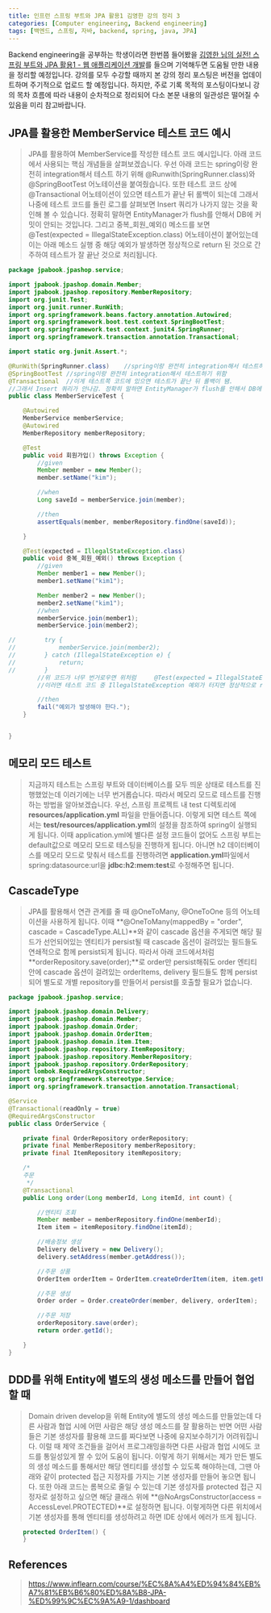 ```yaml
---
title: 인프런 스프링 부트와 JPA 활용1 김영한 강의 정리 3
categories: [Computer engineering, Backend engineering]
tags: [백엔드, 스프링, 자바, backend, spring, java, JPA]
---
```


Backend engineering을 공부하는 학생이라면 한번쯤 들어봤을 [김영한 님의 실전! 스프링 부트와 JPA 활용1 - 웹 애플리케이션 개발](https://www.inflearn.com/course/%EC%8A%A4%ED%94%84%EB%A7%81%EB%B6%80%ED%8A%B8-JPA-%ED%99%9C%EC%9A%A9-1/dashboard)를 들으며 기억해두면 도움될 만한 내용을 정리할 예정입니다. 강의를 모두 수강할 때까지 본 강의 정리 포스팅은 버전을 업데이트하며 주기적으로 업로드 할 예정입니다. 하지만, 주로 기록 목적의 포스팅이다보니 강의 목차 흐름에 따라 내용이 순차적으로 정리되어 다소 본문 내용의 일관성은 떨어질 수 있음을 미리 참고바랍니다. 

## JPA를 활용한 MemberService 테스트 코드 예시
> JPA를 활용하여 MemberService를 작성한 테스트 코드 예시입니다. 아래 코드에서 사용되는 핵심 개념들을 살펴보겠습니다. 우선 아래 코드는 spring이랑 완전히 integration해서 테스트 하기 위해 @Runwith(SpringRunner.class)와 @SpringBootTest 어노테이션을 붙여줬습니다. 또한 테스트 코드 상에 @Transactional 어노테이션이 있으면 테스트가 끝난 뒤 롤백이 되는데 그래서 나중에 테스트 코드를 돌린 로그를 살펴보면 Insert 쿼리가 나가지 않는 것을 확인해 볼 수 있습니다. 정확히 말하면 EntityManager가 flush를 안해서 DB에 커밋이 안되는 것입니다. 그리고 중복_회원_예외() 메소드를 보면 @Test(expected = IllegalStateException.class) 어노테이션이 붙어있는데 이는 아래 메소드 실행 중 해당 예외가 발생하면 정상적으로 return 된 것으로 간주하여 테스트가 잘 끝난 것으로 처리됩니다.   
   
```java
package jpabook.jpashop.service;

import jpabook.jpashop.domain.Member;
import jpabook.jpashop.repository.MemberRepository;
import org.junit.Test;
import org.junit.runner.RunWith;
import org.springframework.beans.factory.annotation.Autowired;
import org.springframework.boot.test.context.SpringBootTest;
import org.springframework.test.context.junit4.SpringRunner;
import org.springframework.transaction.annotation.Transactional;

import static org.junit.Assert.*;

@RunWith(SpringRunner.class)    //spring이랑 완전히 integration해서 테스트하기 위함
@SpringBootTest //spring이랑 완전히 integration해서 테스트하기 위함
@Transactional  //이게 테스트쪽 코드에 있으면 테스트가 끝난 뒤 롤백이 됌.
//그래서 Insert 쿼리가 안나감. 정확히 말하면 EntityManager가 flush를 안해서 DB에 커밋이 안되는 것이다.
public class MemberServiceTest {

    @Autowired
    MemberService memberService;
    @Autowired
    MemberRepository memberRepository;

    @Test
    public void 회원가입() throws Exception {
        //given
        Member member = new Member();
        member.setName("kim");

        //when
        Long saveId = memberService.join(member);

        //then
        assertEquals(member, memberRepository.findOne(saveId));

    }

    @Test(expected = IllegalStateException.class)
    public void 중복_회원_예외() throws Exception {
        //given
        Member member1 = new Member();
        member1.setName("kim1");

        Member member2 = new Member();
        member2.setName("kim1");
        //when
        memberService.join(member1);
        memberService.join(member2);

//        try {
//            memberService.join(member2);
//        } catch (IllegalStateException e) {
//            return;
//        }
        //위 코드가 너무 번거로우면 위처럼     @Test(expected = IllegalStateException.class)라고 작성해주면 된다.
        //이러면 테스트 코드 중 IllegalStateException 예외가 터지면 정상적으로 return되어 테스트가 잘 된 것으로 처리된다.

        //then
        fail("예외가 발생해야 한다.");
    }


}
```

## 메모리 모드 테스트
> 지금까지 테스트는 스프링 부트와 데이터베이스를 모두 띄운 상태로 테스트를 진행했었는데 이러기에는 너무 번거롭습니다. 따라서 메모리 모드로 테스트를 진행하는 방법을 알아보겠습니다. 우선, 스프링 프로젝트 내 test 디렉토리에 **resources/application.yml** 파일을 만들어줍니다. 이렇게 되면 테스트 쪽에서는 **test/resources/application.yml**의 설정을 참조하여 spring이 실행되게 됩니다. 이때 application.yml에 별다른 설정 코드들이 없어도 스프링 부트는 default값으로 메모리 모드로 테스팅을 진행하게 됩니다. 아니면 h2 데이터베이스를 메모리 모드로 맞춰서 테스트를 진행하려면 **application.yml**파일에서 spring:datasource:url을 **jdbc:h2:mem:test**로 수정해주면 됩니다.

## CascadeType
> JPA를 활용해서 연관 관계를 줄 때 @OneToMany, @OneToOne 등의 어노테이션을 사용하게 됩니다. 이때 **@OneToMany(mappedBy = "order", cascade = CascadeType.ALL)**와 같이 cascade 옵션을 주게되면 해당 필드가 선언되어있는 엔티티가 persist될 때 cascade 옵션이 걸려있는 필드들도 연쇄적으로 함께 persist되게 됩니다. 따라서 아래 코드에서처럼 **orderRepository.save(order);**로 order만 persist해줘도 order 엔티티 안에 cascade 옵션이 걸려있는 orderItems, delivery 필드들도 함께 persist되어 별도로 개별 repository를 만들어서 persist를 호출할 필요가 없습니다.   
   
```java
package jpabook.jpashop.service;

import jpabook.jpashop.domain.Delivery;
import jpabook.jpashop.domain.Member;
import jpabook.jpashop.domain.Order;
import jpabook.jpashop.domain.OrderItem;
import jpabook.jpashop.domain.item.Item;
import jpabook.jpashop.repository.ItemRepository;
import jpabook.jpashop.repository.MemberRepository;
import jpabook.jpashop.repository.OrderRepository;
import lombok.RequiredArgsConstructor;
import org.springframework.stereotype.Service;
import org.springframework.transaction.annotation.Transactional;

@Service
@Transactional(readOnly = true)
@RequiredArgsConstructor
public class OrderService {

    private final OrderRepository orderRepository;
    private final MemberRepository memberRepository;
    private final ItemRepository itemRepository;

    /*
    주문
     */
    @Transactional
    public Long order(Long memberId, Long itemId, int count) {

        //엔티티 조회
        Member member = memberRepository.findOne(memberId);
        Item item = itemRepository.findOne(itemId);

        //배송정보 생성
        Delivery delivery = new Delivery();
        delivery.setAddress(member.getAddress());

        //주문 상품
        OrderItem orderItem = OrderItem.createOrderItem(item, item.getPrice(), count);

        //주문 생성
        Order order = Order.createOrder(member, delivery, orderItem);

        //주문 저장
        orderRepository.save(order);
        return order.getId();

    }
}
```

## DDD를 위해 Entity에 별도의 생성 메소드를 만들어 협업할 때
> Domain driven develop을 위해 Entity에 별도의 생성 메소드를 만들었는데 다른 사람과 협업 시에 어떤 사람은 해당 생성 메소드를 잘 활용하는 반면 어떤 사람들은 기본 생성자를 활용해 코드를 짜다보면 나중에 유지보수하기가 어려워집니다. 이럴 때 제약 조건들을 걸어서 프로그래밍을하면 다른 사람과 협업 시에도 코드를 통일성있게 짤 수 있어 도움이 됩니다. 이렇게 하기 위해서는 제가 만든 별도의 생성 메소드를 통해서만 해당 엔티티를 생성할 수 있도록 해야하는데, 그땐 아래와 같이 protected 접근 지정자를 가지는 기본 생성자를 만들어 놓으면 됩니다. 또한 아래 코드는 롬복으로 줄일 수 있는데 기본 생성자를 protected 접근 지정자로 설정하고 싶으면 해당 클래스 위에 **@NoArgsConstructor(access = AccessLevel.PROTECTED)**로 설정하면 됩니다. 이렇게하면 다른 위치에서 기본 생성자를 통해 엔티티를 생성하려고 하면 IDE 상에서 에러가 뜨게 됩니다.
   
```java
    protected OrderItem() {
    }
```


## References
> https://www.inflearn.com/course/%EC%8A%A4%ED%94%84%EB%A7%81%EB%B6%80%ED%8A%B8-JPA-%ED%99%9C%EC%9A%A9-1/dashboard